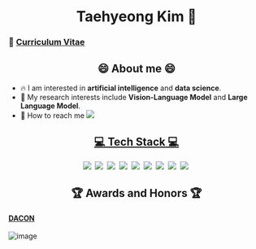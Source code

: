 <h1 align='center'> Taehyeong Kim 👋 </h1>

### 🤗 [Curriculum Vitae](https://github.com/GNOEYHEAT/GNOEYHEAT/blob/main/cv_%EA%B9%80%ED%83%9C%ED%98%95.pdf)

<h2 align='center'> 😄 About me 😄 </h2>

* 🔥 I am interested in **artificial intelligence** and **data science**.
* 🌱 My research interests include **Vision-Language Model** and **Large Language Model**.
* 📧 How to reach me <a href='mailto:taehyeong93@korea.ac.kr'><img src='https://img.shields.io/badge/-Gmail-critical'>

<h2 align='center'> 💻 Tech Stack 💻 </h2>
<p align='center'>
<img src="https://img.shields.io/badge/Python-3776AB?style=flat-square&logo=Python&logoColor=white"/></a>&nbsp
<img src="https://img.shields.io/badge/PyTorch-EE4C2C?style=flat-square&logo=PyTorch&logoColor=white"/></a>&nbsp
<img src="https://img.shields.io/badge/PyTorch Lightning-792EE5?style=flat-square&logo=PyTorch Lightning&logoColor=white"/></a>&nbsp
<img src="https://img.shields.io/badge/TensorFlow-FF6F00?style=flat-square&logo=TensorFlow&logoColor=white"/></a>&nbsp
<img src="https://img.shields.io/badge/Keras-D00000?style=flat-square&logo=Keras&logoColor=white"/></a>&nbsp
<img src="https://img.shields.io/badge/R-276DC3?style=flat-square&logo=R&logoColor=white"/></a>&nbsp
<img src="https://img.shields.io/badge/MySQL-4479A1?style=flat-square&logo=MySQL&logoColor=white"/></a>&nbsp
<img src="https://img.shields.io/badge/Ubuntu-E95420?style=flat-square&logo=Ubuntu&logoColor=white"/></a>&nbsp
<img src="https://img.shields.io/badge/Docker-2496ED?style=flat-square&logo=docker&logoColor=white"></a>&nbsp
</p>

<h2 align='center'> 🏆 Awards and Honors 🏆 </h2>

#### [DACON](https://dacon.io/myprofile/189223/home)

![image](<img width="545" alt="dacon_1090x240" src="https://github.com/user-attachments/assets/9cbc0b0f-dc7b-468c-a7fa-8c96880484f3">)

<!--
![GNOEYHEAT's github stats](https://github-readme-stats.vercel.app/api?username=GNOEYHEAT&show_icons=true&theme=tokyonight)
<img align="center" src="https://github-readme-streak-stats.herokuapp.com/?user=GNOEYHEAT&theme=radical&hide_border=true"/>
-->
